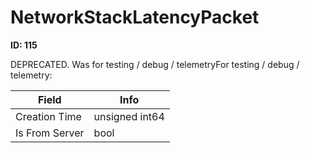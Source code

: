 # NetworkStackLatencyPacket

**ID: 115**  

DEPRECATED. Was for testing / debug / telemetryFor testing / debug / telemetry:

<table><thead><tr><th>Field</th><th>Info</th></tr></thead><tbody>
<tr><td>Creation Time</td><td>unsigned int64</td></tr>
<tr><td>Is From Server</td><td>bool</td></tr>
</tbody></table>